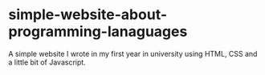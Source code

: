 # simple-website-about-programming-lanaguages
A simple website I wrote in my first year in university using HTML, CSS and a little bit of Javascript.
